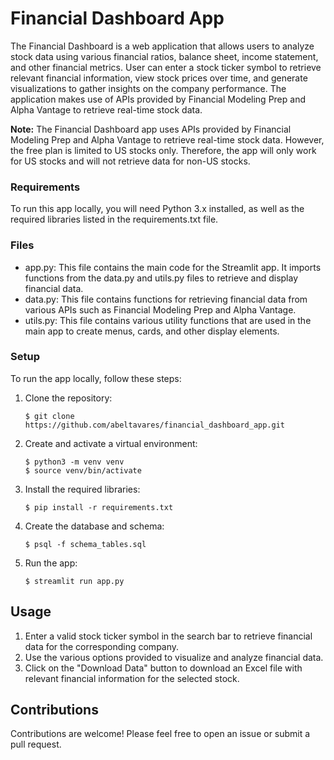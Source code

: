 # Financial Dashboard App
The Financial Dashboard is a web application that allows users to analyze stock data using various financial ratios, balance sheet, income statement, and other financial metrics. User can enter a stock ticker symbol to retrieve relevant financial information, view stock prices over time, and generate visualizations to gather insights on the company performance. The application makes use of APIs provided by Financial Modeling Prep and Alpha Vantage to retrieve real-time stock data.

**Note:** The Financial Dashboard app uses APIs provided by Financial Modeling Prep and Alpha Vantage to retrieve real-time stock data. However, the free plan is limited to US stocks only. Therefore, the app will only work for US stocks and will not retrieve data for non-US stocks.

### Requirements

To run this app locally, you will need Python 3.x installed, as well as the required libraries listed in the requirements.txt file.

### Files

- app.py: This file contains the main code for the Streamlit app. It imports functions from the data.py and utils.py files to retrieve and display financial data.
- data.py: This file contains functions for retrieving financial data from various APIs such as Financial Modeling Prep and Alpha Vantage.
- utils.py: This file contains various utility functions that are used in the main app to create menus, cards, and other display elements.


### Setup
To run the app locally, follow these steps:

1. Clone the repository: <br>

       $ git clone https://github.com/abeltavares/financial_dashboard_app.git 

2. Create and activate a virtual environment: <br>

       $ python3 -m venv venv
       $ source venv/bin/activate

3. Install the required libraries:<br>

       $ pip install -r requirements.txt

4. Create the database and schema:<br>

       $ psql -f schema_tables.sql

5. Run the app:

       $ streamlit run app.py


## Usage

1. Enter a valid stock ticker symbol in the search bar to retrieve financial data for the corresponding company. <br>
2. Use the various options provided to visualize and analyze financial data. <br>
3. Click on the "Download Data" button to download an Excel file with relevant financial information for the selected stock. <br>

## Contributions

Contributions are welcome! Please feel free to open an issue or submit a pull request.
